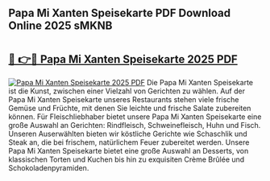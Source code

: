 ## Papa Mi Xanten Speisekarte PDF Download Online 2025 sMKNB

# <h2><a href="http://gc9dm1.nevu.top/?p=Papa+Mi+Xanten+Speisekarte">🔗 👉🔴 Papa Mi Xanten Speisekarte 2025 PDF</a></h2>

[![Papa Mi Xanten Speisekarte 2025 PDF](https://i.imgur.com/dBaPXMq.png)](http://gc9dm1.nevu.top/?p=Papa+Mi+Xanten+Speisekarte)
Die Papa Mi Xanten Speisekarte ist die Kunst, zwischen einer Vielzahl von Gerichten zu wählen. Auf der Papa Mi Xanten Speisekarte unseres Restaurants stehen viele frische Gemüse und Früchte, mit denen Sie leichte und frische Salate zubereiten können. Für Fleischliebhaber bietet unsere Papa Mi Xanten Speisekarte eine große Auswahl an Gerichten: Rindfleisch, Schweinefleisch, Huhn und Fisch. Unseren Auserwählten bieten wir köstliche Gerichte wie Schaschlik und Steak an, die bei frischem, natürlichem Feuer zubereitet werden. Unsere Papa Mi Xanten Speisekarte bietet eine große Auswahl an Desserts, von klassischen Torten und Kuchen bis hin zu exquisiten Crème Brûlée und Schokoladenpyramiden.
